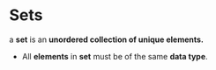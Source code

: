 # Sets
a **set** is an **unordered collection of unique elements.**

* All **elements** in **set** must be of the same **data type**.





